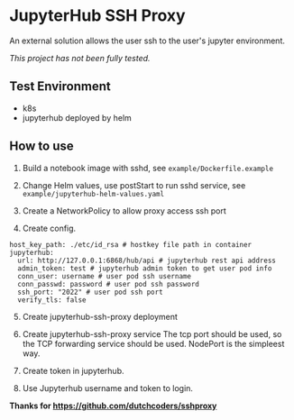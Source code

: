 # JupyterHub SSH Proxy

An external solution allows the user ssh to the user's jupyter environment.

*This project has not been fully tested.*

## Test Environment
- k8s
- jupyterhub deployed by helm

## How to use

1. Build a notebook image with sshd, see `example/Dockerfile.example`

2. Change Helm values, use postStart to run sshd service, see `example/jupyterhub-helm-values.yaml`

3. Create a NetworkPolicy to allow proxy access ssh port

4. Create config.
```
host_key_path: ./etc/id_rsa # hostkey file path in container
jupyterhub:
  url: http://127.0.0.1:6868/hub/api # jupyterhub rest api address
  admin_token: test # jupyterhub admin token to get user pod info
  conn_user: username # user pod ssh username
  conn_passwd: password # user pod ssh password
  ssh_port: "2022" # user pod ssh port
  verify_tls: false
```

5. Create jupyterhub-ssh-proxy deployment

6. Create jupyterhub-ssh-proxy service
The tcp port should be used, so the TCP forwarding service should be used. NodePort is the simpleest way.

7. Create token in jupyterhub.

8. Use Jupyterhub username and token to login.


**Thanks for https://github.com/dutchcoders/sshproxy**